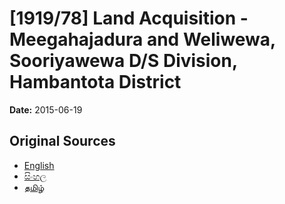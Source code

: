 # [1919/78] Land Acquisition - Meegahajadura and Weliwewa, Sooriyawewa D/S Division, Hambantota District

**Date:** 2015-06-19

## Original Sources

- [English](https://documents.gov.lk/view/extra-gazettes/2015/6/1919-78_E.pdf)
- [සිංහල](https://documents.gov.lk/view/extra-gazettes/2015/6/1919-78_S.pdf)
- [தமிழ்](https://documents.gov.lk/view/extra-gazettes/2015/6/1919-78_T.pdf)
